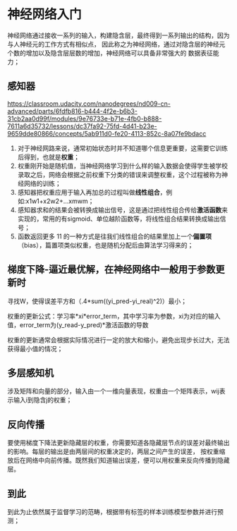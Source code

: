 # 神经网络入门
神经网络通过接收一系列的输入，构建隐含层，最终得到一系列输出的结构，因为与人神经元的工作方式有相似点，
因此称之为神经网络，通过对隐含层的神经元个数的增加以及隐含层层数的增加，神经网络可以具备非常强大的
数据表征能力；

## 感知器
https://classroom.udacity.com/nanodegrees/nd009-cn-advanced/parts/6fdfb816-b444-4f2e-b6b3-31cb2aa0d99f/modules/9e76733e-b71e-4fb0-b888-7611a6d35732/lessons/dc37fa92-75fd-4d41-b23e-9659dde80866/concepts/5ab911d0-fe20-4113-852c-8a07fe9bdacc

1. 对于神经网路来说，通常初始状态时并不知道哪个信息更重要，这需要它训练后得到，也就是**权重**；
2. 权重刚开始是随机值，当神经网络学习到什么样的输入数据会使得学生被学校录取之后，网络会根据之前权重下分类的错误来调整权重，这个过程被称为神经网络的训练；
3. 感知器把权重应用于输入再加总的过程叫做**线性组合**，例如:x1w1+x2w2+...xmwm；
4. 感知器求和的结果会被转换成输出信号，这是通过把线性组合传给**激活函数**来实现的，常用的有sigmoid、单位越阶函数等，将线性组合结果转换成输出信号；
5. 函数返回更多 11 的一种方式是往我们线性组合的结果里加上一个**偏置项**（bias），篇置项类似权重，也是随机分配后由算法学习得来的；

## 梯度下降-逼近最优解，在神经网络中一般用于参数更新时
寻找W，使得误差平方和（.4\*sum((yi_pred-yi_real)^2)）最小；

权重的更新公式：学习率\*xi\*error_term，其中学习率为参数，xi为对应的输入值，error_term为(y_read-y_pred)\*激活函数的导数

权重的更新通常会根据实际情况进行一定的放大和缩小，避免出现步长过大，无法获得最小值的情况；

## 多层感知机
涉及矩阵和向量的部分，输入由一个一维向量表现，权重由一个矩阵表示，wij表示输入i到隐含j的权重；

## 反向传播
要使用梯度下降法更新隐藏层的权重，你需要知道各隐藏层节点的误差对最终输出的影响。每层的输出是由两层间的权重决定的，两层之间产生的误差，
按权重缩放后在网络中向前传播。既然我们知道输出误差，便可以用权重来反向传播到隐藏层。

## 到此
到此为止依然属于监督学习的范畴，根据带有标签的样本训练模型参数并进行预测；
